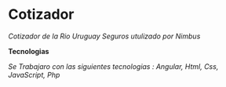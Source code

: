 # Cotizador

*Cotizador de la Rio Uruguay Seguros utulizado por Nimbus*


**Tecnologias**

*Se Trabajaro con las siguientes tecnologias : Angular, Html, Css, JavaScript, Php*

